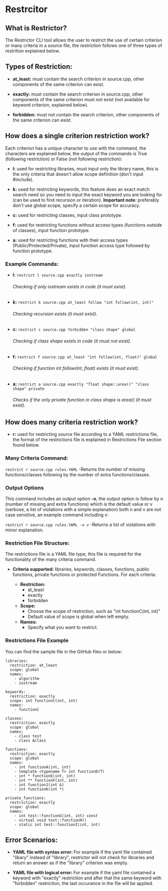 # Restrcitor

## What is Restrictor? 
The Restrictor CLI tool allows the user to restrict the use of certain criterion or many criteria in a source file, the restriction follows one of three types of restrition explained below.

## Types of Restriction:
- <strong>at_least:</strong> must contain the search criterion in source.cpp, other components of the same criterion can exist.

- <strong>exactly:</strong> must contain the search criterion in source.cpp, other components of the same criterion must not exist (not available for keyword criterion, explained below).

- <strong>forbidden:</strong> must not contain the search criterion, other components of the same criterion can exist.

## How does a single criterion restriction work?
Each criterion has a unique character to use with the command, the characters are explained below, the output of the commands is True (following restriction) or False (not following restriction):

- <strong>l:</strong> used for restricting libraries, must input only the library name, this is the only criteria that doesn't allow scope definition (don't input #include).

- <strong>k:</strong> used for restricting keywords, this feature does an exact match search need so you need to input the exact keyword you are looking for (can be used to find recursion or iteration). <strong>Important note</strong>: preferably don't use global scope, specify a certain scope for accuracy.

- <strong>c:</strong> used for restricting classes, input class prototype.

- <strong>f:</strong> used for restricting functions without access types (functions outside of classes), input function prototype.

- <strong>a:</strong> used for restricting functions with their access types (Public/Protected/Private), input function access type followed by function prototype.

### Example Commands:
- <strong>l:</strong> `restrict l source.cpp exactly iostream` <h6> Checking if only iostream exists in code (it must exist). </h6>

- <strong>k:</strong> `restrict k source.cpp at_least follow "int follow(int, int)"` <h6> Checking recursion exists (it must exist).</h6>

- <strong>c:</strong> `restrict c source.cpp forbidden "class shape" global` <h6> Checking if class shape exists in code (it must not exist).</h6>

- <strong>f:</strong> `restrict f source.cpp at_least "int follow(int, float)" global` <h6> Checking if function int follow(int, float) exists (it must exist).</h6>

- <strong>a:</strong> `restrict a source.cpp exactly "float shape::area()" "class shape" private` <h6> Checks if the only private function in class shape is area() (it must exist).</h6>

## How does many criteria restriction work?

- <strong>r:</strong> used for restricting source file according to a YAML restrictions file, the format of the restrictions file is explained in Restrictions File section found below.

### Many Criteria Command:

`restrict r source.cpp rules.YAML` -Returns the number of missing functions/classes following by the number of extra functions/classes.

### Output Options

This command includes an output option <strong>-o</strong>, the output option is follow by n (number of missing and extra functions) which is the default value or v (verbose, a list of violations with a simple explanation) both n and v are not case sensitive, an example command including v:

`restrict r source.cpp rules.YAML -o v` -Returns a list of violations with minor explanation.

### Restriction File Structure:
The restrictions file is a YAML file type, this file is required for the functionality of the many criteria command.

- <strong> Criteria supported: </strong>   libraries, keywords, classes, functions, public functions, private functions or protected Functions.
    For each criteria:
    
    - <strong> Restriction: </strong>
        -  at_least 
        -  exactly 
        -  forbidden 
    - <strong> Scope: </strong> 
        -  Choose the scope of restriction, such as "int functionC(int, int)" 
        -  Default value of scope is global when left empty. 
    - <strong> Names: </strong>
        -  Specify what you want to restrict. 

### Restrictions File Example
You can find the sample file in the GitHub files or below:

```
libraries:
  restriction: at_least
  scope: global
  names:
    - algorithm
    - iostream

keywords:
  restriction: exactly
  scope: int functionC(int, int)
  names:
    - functionC

classes:
  restriction: exactly
  scope: global
  names:
    - class test
    - class Aclass

functions:
  restriction: exactly
  scope: global
  names:
    - int functionA(int, int)
    - template <typename T> int functionD(T)
    - int * functionE(int, int)
    - int ** functionF(int, int)
    - int functionJ(int &)
    - int functionK(int *)

private_functions:
  restriction: exactly
  scope: global
  names:
    - int test::functionG(int, int) const
    - virtual void test::functionH()
    - static int test::functionI(int, int)
```

## Error Scenarios:
- <strong> YAML file with syntax error: </strong> 
For example if the yaml file contained "libary" instead of "library", restrictor will not check for libraries and return an answer as if the "library" criterion was empty.

- <strong> YAML file with logical error: </strong>
For example if the yaml file contained a keyword with "exactly" restriction and after that the same keyword with "forbidden" restriction, the last occurance in the file will be applied.
